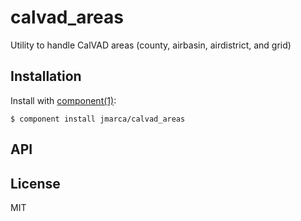 
# calvad_areas

  Utility to handle CalVAD areas (county, airbasin, airdistrict, and grid)

## Installation

  Install with [component(1)](http://component.io):

    $ component install jmarca/calvad_areas

## API



## License

  MIT
